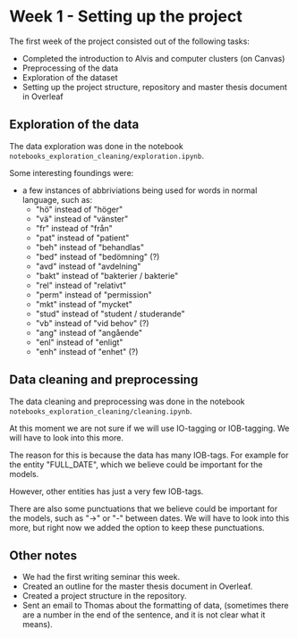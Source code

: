 # Week 1 - Setting up the project

The first week of the project consisted out of the following tasks:
 - Completed the introduction to Alvis and computer clusters (on Canvas)
 - Preprocessing of the data
 - Exploration of the dataset
 - Setting up the project structure, repository and master thesis document in Overleaf

## Exploration of the data

The data exploration was done in the notebook `notebooks_exploration_cleaning/exploration.ipynb`.

Some interesting foundings were:
- a few instances of abbriviations being used for words in normal language, such as:
  - "hö" instead of "höger"
  - "vä" instead of "vänster"
  - "fr" instead of "från"
  - "pat" instead of "patient"
  - "beh" instead of "behandlas"
  - "bed" instead of "bedömning" (?)
  - "avd" instead of "avdelning"
  - "bakt" instead of "bakterier / bakterie"
  - "rel" instead of "relativt"
  - "perm" instead of "permission"
  - "mkt" instead of "mycket"
  - "stud" instead of "student / studerande"
  - "vb" instead of "vid behov" (?)
  - "ang" instead of "angående"
  - "enl" instead of "enligt"
  - "enh" instead of "enhet" (?)

## Data cleaning and preprocessing

The data cleaning and preprocessing was done in the notebook `notebooks_exploration_cleaning/cleaning.ipynb`.

At this moment we are not sure if we will use IO-tagging or IOB-tagging. We will have to look into this more.

The reason for this is because the data has many IOB-tags. For example for the entity "FULL_DATE", which we believe could be important for the models.

However, other entities has just a very few IOB-tags.

There are also some punctuations that we believe could be important for the models, such as "->" or "-" between dates. We will have to look into this more, but right now we added the option to keep these punctuations.


## Other notes

- We had the first writing seminar this week.
- Created an outline for the master thesis document in Overleaf.
- Created a project structure in the repository.
- Sent an email to Thomas about the formatting of data, (sometimes there are a number in the end of the sentence, and it is not clear what it means).